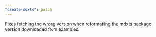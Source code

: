 ```yaml
---
"create-mdxts": patch
---
```


Fixes fetching the wrong version when reformatting the mdxts package version downloaded from examples.
